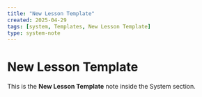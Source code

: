 ```yaml
---
title: "New Lesson Template"
created: 2025-04-29
tags: [system, Templates, New Lesson Template]
type: system-note
---
```


# New Lesson Template

This is the **New Lesson Template** note inside the System section.
